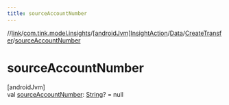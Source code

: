 ```yaml
---
title: sourceAccountNumber
---
```

//[link](../../../../../index.html)/[com.tink.model.insights](../../../index.html)/[[androidJvm]InsightAction](../../index.html)/[Data](../index.html)/[CreateTransfer](index.html)/[sourceAccountNumber](source-account-number.html)



# sourceAccountNumber



[androidJvm]\
val [sourceAccountNumber](source-account-number.html): [String](https://kotlinlang.org/api/latest/jvm/stdlib/kotlin/-string/index.html)? = null




